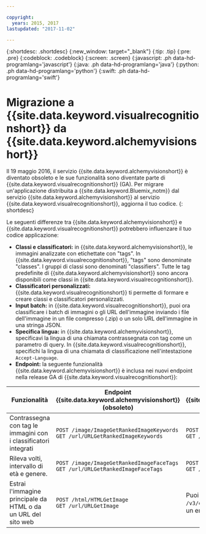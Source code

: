 ```yaml
---

copyright:
  years: 2015, 2017
lastupdated: "2017-11-02"

---
```


{:shortdesc: .shortdesc}
{:new_window: target="_blank"}
{:tip: .tip}
{:pre: .pre}
{:codeblock: .codeblock}
{:screen: .screen}
{:javascript: .ph data-hd-programlang='javascript'}
{:java: .ph data-hd-programlang='java'}
{:python: .ph data-hd-programlang='python'}
{:swift: .ph data-hd-programlang='swift'}

# Migrazione a {{site.data.keyword.visualrecognitionshort}} da {{site.data.keyword.alchemyvisionshort}}

Il 19 maggio 2016, il servizio {{site.data.keyword.alchemyvisionshort}} è diventato obsoleto e le sue funzionalità sono diventate parte di {{site.data.keyword.visualrecognitionshort}} (GA). Per migrare un'applicazione distribuita a {{site.data.keyword.Bluemix_notm}} dal servizio {{site.data.keyword.alchemyvisionshort}} al servizio {{site.data.keyword.visualrecognitionshort}}, aggiorna il tuo codice.
{: shortdesc}

Le seguenti differenze tra {{site.data.keyword.alchemyvisionshort}} e {{site.data.keyword.visualrecognitionshort}} potrebbero influenzare il tuo codice applicazione:

- **Classi e classificatori:** in {{site.data.keyword.alchemyvisionshort}}, le immagini analizzate con etichettate con "tags". In {{site.data.keyword.visualrecognitionshort}}, "tags" sono denominate "classes". I gruppi di classi sono denominati "classifiers". Tutte le tag predefinite di {{site.data.keyword.alchemyvisionshort}} sono ancora disponibili come classi in {{site.data.keyword.visualrecognitionshort}}.
- **Classificatori personalizzati:** {{site.data.keyword.visualrecognitionshort}} ti permette di formare e creare classi e classificatori personalizzati.
- **Input batch:** in {{site.data.keyword.visualrecognitionshort}}, puoi ora classificare i batch di immagini o gli URL dell'immagine inviando i file dell'immagine in un file compresso (.zip) o un solo URL dell'immagine in una stringa JSON.
- **Specifica lingua:** in {{site.data.keyword.alchemyvisionshort}}, specificavi la lingua di una chiamata contrassegnata con tag come un parametro di query. In {{site.data.keyword.visualrecognitionshort}}, specifichi la lingua di una chiamata di classificazione nell'intestazione `Accept-Language`.
- **Endpoint:** la seguente funzionalità {{site.data.keyword.alchemyvisionshort}} è inclusa nei nuovi endpoint nella release GA di {{site.data.keyword.visualrecognitionshort}}:

| Funzionalità| Endpoint {{site.data.keyword.alchemyvisionshort}} (obsoleto) | Endpoint {{site.data.keyword.visualrecognitionshort}} (GA) |
|---------------|--------------------|----------------|
| Contrassegna con tag le immagini con i classificatori integrati | `POST /image/ImageGetRankedImageKeywords`<br/>`GET /url/URLGetRankedImageKeywords` | `POST /v3/classify`<br/>`GET /v3/classify` |
| Rileva volti, intervallo di età e genere. | `POST /image/ImageGetRankedImageFaceTags`<br/>`GET /url/URLGetRankedImageFaceTags` | `POST /v3/detect_faces`<br/>`GET /v3/detect_faces` |
| Estrai l'immagine principale da HTML o da un URL del sito web | `POST /html/HTMLGetImage`<br/>`GET /url/URLGetImage` | Puoi fornire un'immagine dall'URL ai metodi `/v3/classify` e `/v3/detect_faces`, non tramite un endpoint autonomo. |
